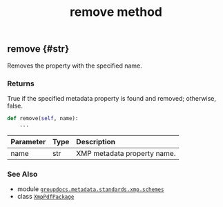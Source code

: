 ﻿---
title: remove method
second_title: GroupDocs.Metadata for Python via .NET API References
description: 
type: docs
url: /python-net/groupdocs.metadata.standards.xmp.schemes/xmppdfpackage/remove/
is_root: false
weight: 70
---

## remove {#str}

Removes the property with the specified name.


### Returns 


True if the specified metadata property is found and removed; otherwise, false.


```python
def remove(self, name):
    ...
```


| Parameter | Type | Description |
| :- | :- | :- |
| name | str | XMP metadata property name. |



### See Also
* module [`groupdocs.metadata.standards.xmp.schemes`](../../)
* class [`XmpPdfPackage`](/metadata/python-net/groupdocs.metadata.standards.xmp.schemes/xmppdfpackage)
